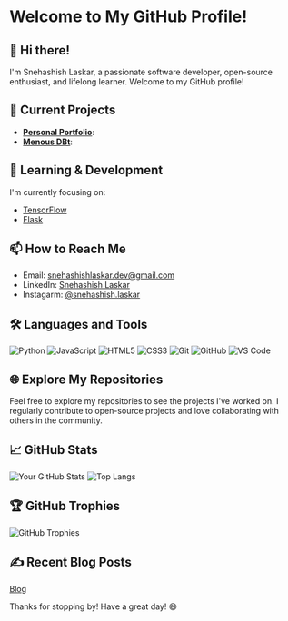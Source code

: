 # Welcome to My GitHub Profile!

## 👋 Hi there!
I'm Snehashish Laskar, a passionate software developer, open-source enthusiast, and lifelong learner. Welcome to my GitHub profile!

## 🔭 Current Projects
- **[Personal Portfolio](https://github.com/snehashish090/Portfolio)**: 
- **[Menous DBt](https://github.com/MenousTech/Menous-DB)**: 

## 🌱 Learning & Development
I'm currently focusing on:
- [TensorFlow](https://www.tensorflow.org)
- [Flask](https://link-to-resource.com](https://flask.palletsprojects.com/en/3.0.x/))

## 📫 How to Reach Me
- Email: [snehashishlaskar.dev@gmail.com](mailto:snehashishlaskar.dev@gmail.com)
- LinkedIn: [Snehashish Laskar](https://linkedin.com/in/yourprofile](https://www.linkedin.com/in/snehashish-laskar-70980428b/))
- Instagarm: [@snehashish.laskar](https://www.instagram.com/snehashish.laskar/)

## 🛠️ Languages and Tools
![Python](https://img.shields.io/badge/-Python-3776AB?logo=python&logoColor=white&style=flat)
![JavaScript](https://img.shields.io/badge/-JavaScript-F7DF1E?logo=javascript&logoColor=black&style=flat)
![HTML5](https://img.shields.io/badge/-HTML5-E34F26?logo=html5&logoColor=white&style=flat)
![CSS3](https://img.shields.io/badge/-CSS3-1572B6?logo=css3&logoColor=white&style=flat)
![Git](https://img.shields.io/badge/-Git-F05032?logo=git&logoColor=white&style=flat)
![GitHub](https://img.shields.io/badge/-GitHub-181717?logo=github&logoColor=white&style=flat)
![VS Code](https://img.shields.io/badge/-VS%20Code-007ACC?logo=visual-studio-code&logoColor=white&style=flat)

## 🌐 Explore My Repositories
Feel free to explore my repositories to see the projects I've worked on. I regularly contribute to open-source projects and love collaborating with others in the community.

## 📈 GitHub Stats
![Your GitHub Stats](https://github-readme-stats.vercel.app/api?username=snehashish090&show_icons=true&theme=radical)
![Top Langs](https://github-readme-stats.vercel.app/api/top-langs/?username=snehashish090&layout=compact&theme=radical)

## 🏆 GitHub Trophies
![GitHub Trophies](https://github-profile-trophy.vercel.app/?username=snehashish090&theme=radical)

## ✍️ Recent Blog Posts
[Blog](https://snehashish.com/blog)

Thanks for stopping by! Have a great day! 😄
